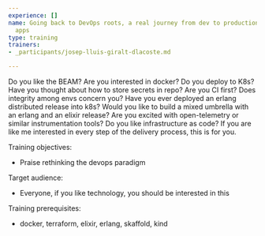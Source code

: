 ```yaml
---
experience: []
name: Going back to DevOps roots, a real journey from dev to production with BEAM
  apps
type: training
trainers:
- _participants/josep-lluis-giralt-dlacoste.md

---
```

Do you like the BEAM? Are you interested in docker? Do you deploy to K8s? Have you thought about how to store secrets in repo? Are you CI first? Does integrity among envs concern you? Have you ever deployed an erlang distributed release into k8s? Would you like to build a mixed umbrella with an erlang and an elixir release? Are you excited with open-telemetry or similar instrumentation tools? Do you like infrastructure as code? If you are like me interested in every step of the delivery process, this is for you.

Training objectives:

* Praise rethinking the devops paradigm

Target audience:

* Everyone, if you like technology, you should be interested in this

Training prerequisites:

* docker, terraform, elixir, erlang, skaffold, kind